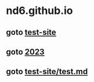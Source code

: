 # nd6.github.io

## goto <a href='https://nd6.github.io/test-site'>test-site </a>
## goto <a href='https://nd6.github.io/2023.md'>2023 </a>
## goto <a href='https://nd6.github.io/test-site/test.md'>test-site/test.md </a>
